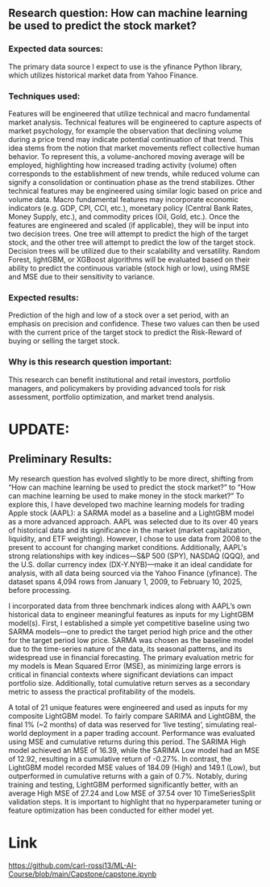 ## Research question: How can machine learning be used to predict the stock market?
### Expected data sources: 
The primary data source I expect to use is the yfinance Python library, which utilizes historical market data from Yahoo Finance. 
### Techniques used: 
Features will be engineered that utilize technical and macro fundamental market analysis. Technical features will be engineered to capture aspects of market psychology, for example the observation that declining volume during a price trend may indicate potential continuation of that trend. This idea stems from the notion that market movements reflect collective human behavior. To represent this, a volume-anchored moving average will be employed, highlighting how increased trading activity (volume) often corresponds to the establishment of new trends, while reduced volume can signify a consolidation or continuation phase as the trend stabilizes. Other technical features may be engineered using similar logic based on price and volume data. Macro fundamental features may incorporate economic indicators (e.g. GDP, CPI, CCI, etc.), monetary policy (Central Bank Rates, Money Supply, etc.), and commodity prices (Oil, Gold, etc.).
Once the features are engineered and scaled (if applicable), they will be input into two decision trees. One tree will attempt to predict the high of the target stock, and the other tree will attempt to predict the low of the target stock. Decision trees will be utilized due to their scalability and versatility. Random Forest, lightGBM, or XGBoost algorithms will be evaluated based on their ability to predict the continuous variable (stock high or low), using RMSE and MSE due to their sensitivity to variance. 
### Expected results: 
Prediction of the high and low of a stock over a set period, with an emphasis on precision and confidence. These two values can then be used with the current price of the target stock to predict the Risk-Reward of buying or selling the target stock.  
### Why is this research question important:
This research can benefit institutional and retail investors, portfolio managers, and policymakers by providing advanced tools for risk assessment, portfolio optimization, and market trend analysis.

# UPDATE: 

## Preliminary Results: 
My research question has evolved slightly to be more direct, shifting from “How can machine learning be used to predict the stock market?” to “How can machine learning be used to make money in the stock market?” To explore this, I have developed two machine learning models for trading Apple stock (AAPL): a SARMA model as a baseline and a LightGBM model as a more advanced approach. AAPL was selected due to its over 40 years of historical data and its significance in the market (market capitalization, liquidity, and ETF weighting). However, I chose to use data from 2008 to the present to account for changing market conditions. Additionally, AAPL's strong relationships with key indices—S&P 500 (SPY), NASDAQ (QQQ), and the U.S. dollar currency index (DX-Y.NYB)—make it an ideal candidate for analysis, with all data being sourced via the Yahoo Finance (yfinance). The dataset spans 4,094 rows from January 1, 2009, to February 10, 2025, before processing.

I incorporated data from three benchmark indices along with AAPL’s own historical data to engineer meaningful features as inputs for my LightGBM model(s). First, I established a simple yet competitive baseline using two SARMA models—one to predict the target period high price and the other for the target period low price. SARMA was chosen as the baseline model due to the time-series nature of the data, its seasonal patterns, and its widespread use in financial forecasting. The primary evaluation metric for my models is Mean Squared Error (MSE), as minimizing large errors is critical in financial contexts where significant deviations can impact portfolio size. Additionally, total cumulative return serves as a secondary metric to assess the practical profitability of the models.

A total of 21 unique features were engineered and used as inputs for my composite LightGBM model. To fairly compare SARIMA and LightGBM, the final 1% (~2 months) of data was reserved for ‘live testing’, simulating real-world deployment in a paper trading account. Performance was evaluated using MSE and cumulative returns during this period. The SARIMA High model achieved an MSE of 16.39, while the SARIMA Low model had an MSE of 12.92, resulting in a cumulative return of -0.27%. In contrast, the LightGBM model recorded MSE values of 184.09 (High) and 149.1 (Low), but outperformed in cumulative returns with a gain of 0.7%. Notably, during training and testing, LightGBM performed significantly better, with an average High MSE of 27.24 and Low MSE of 37.54 over 10 TimeSeriesSplit validation steps. It is important to highlight that no hyperparameter tuning or feature optimization has been conducted for either model yet.

# Link
https://github.com/carl-rossi13/ML-AI-Course/blob/main/Capstone/capstone.ipynb
